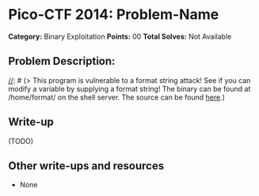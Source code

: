 # Pico-CTF 2014: Problem-Name

**Category:** Binary Exploitation
**Points:** 00
**Total Solves:** Not Available
## Problem Description:
[//]: # (Description of your problem. For eg use below description as a template)
[//]: # (> This program is vulnerable to a format string attack! See if you can modify a variable by supplying a format string! The binary can be found at /home/format/ on the shell server. The source can be found [here](format.c).)

## Write-up
[//]: # (> Your write up goes here.)
(TODO)

## Other write-ups and resources

* None
